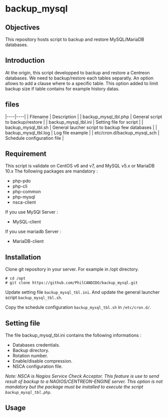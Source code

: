 # backup_mysql
## Objectives
This repository hosts script to backup and restore MySQL/MariaDB databases.

## Introduction
At the origin, this script developped to backup and restore a Centreon databases. We need to backup/restore each tables separatly.
An option allows to add a clause where to a specific table. This option added to limit backup size if table contains for example history datas.

## files
|----|----|
| Filename | Description |
| backup_mysql_tbl.php | General script to backup/restore |
| backup_mysql_tbl.ini | Setting file for script |
| backup_mysql_tbl.sh | General laucher script to backup few databases |
| backup_mysql_tbl.log | Log file example |
| etc/cron.d/backup_mysql_sch | Schedule configuration file |

## Requirement
This script is validate on CentOS v6 and v7, and MySQL v5.x or MariaDB 10.x
The following packages are mandatory :
- php-pdo
- php-cli
- php-common
- php-mysql
- nsca-client

If you use MySQl Server :
- MySQL-client

If you use mariadb Server :
- MariaDB-client

## Installation
Clone git repository in your server. For example in /opt directory.
```
# cd /opt
# git clone https://github.com/PhilCANDIDO/backup_mysql.git
```

Update setting file `backup_mysql_tbl.ini`. And update the general launcher script `backup_mysql_tbl.sh`.

Copy the schedule configuration `backup_mysql_tbl.sh` in `/etc/cron.d/`.

## Setting file
The file backup_mysql_tbl.ini contains the following informations :
- Databases credentials.
- Backup directory.
- Rotation number.
- Enable/disable compression.
- NSCA configuration file.

_Note: NSCA is Nagios Service Check Acceptor. This feature is use to send result of backup to a NAGIOS/CENTREON-ENGINE server. This option is not mandatory but the package must be installed to execute the script `backup_mysql_tbl.php`._

## Usage
